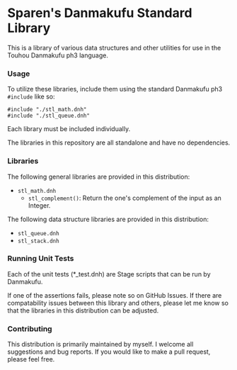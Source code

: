 # Sparen's Danmakufu Standard Library

This is a library of various data structures and other utilities for use in the Touhou Danmakufu ph3 language.

### Usage

To utilize these libraries, include them using the standard Danmakufu ph3 `#include` like so:

```
#include "./stl_math.dnh"
#include "./stl_queue.dnh"
```

Each library must be included individually.

The libraries in this repository are all standalone and have no dependencies.

### Libraries

The following general libraries are provided in this distribution:

* `stl_math.dnh`
    - `stl_complement()`: Return the one's complement of the input as an Integer.

The following data structure libraries are provided in this distribution:

* `stl_queue.dnh`
* `stl_stack.dnh`

### Running Unit Tests

Each of the unit tests (*_test.dnh) are Stage scripts that can be run by Danmakufu.

If one of the assertions fails, please note so on GitHub Issues. If there are compatability issues between this library and others, please let me know so that the libraries in this distribution can be adjusted.

### Contributing

This distribution is primarily maintained by myself. I welcome all suggestions and bug reports. If you would like to make a pull request, please feel free.
